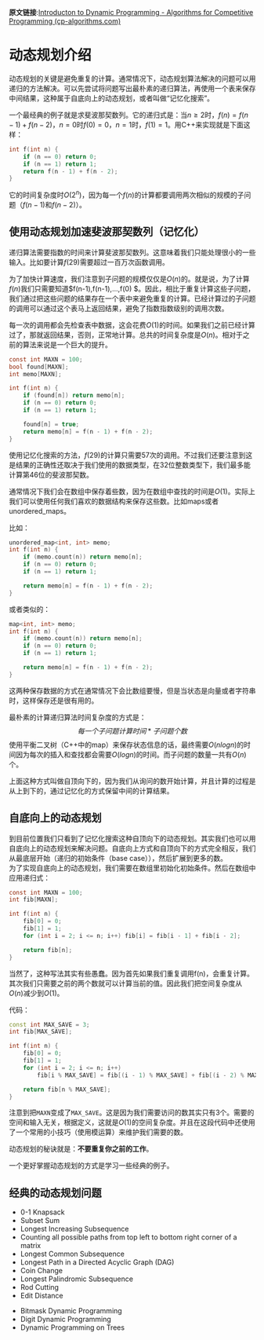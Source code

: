 **原文链接**:[Introducton to Dynamic Programming - Algorithms for Competitive Programming (cp-algorithms.com)](https://cp-algorithms.com/dynamic_programming/intro-to-dp.html)


# 动态规划介绍

动态规划的关键是避免重复的计算。通常情况下，动态规划算法解决的问题可以用递归的方法解决。可以先尝试将问题写出最朴素的递归算法，再使用一个表来保存中间结果，这种属于自底向上的动态规划，或者叫做“记忆化搜索”。

一个最经典的例子就是求斐波那契数列。它的递归式是：当$n \geq 2$时，$f(n) = f(n - 1) + f(n - 2)$，$n = 0$时$f(0) = 0$，$n = 1$时，$f(1) = 1$。用C++来实现就是下面这样：

```c
int f(int n) {
    if (n == 0) return 0;
    if (n == 1) return 1;
    return f(n - 1) + f(n - 2);
}
```

它的时间复杂度时$O(2^n)$，因为每一个$f(n)$的计算都要调用两次相似的规模的子问题（$f(n-1)$和$f(n-2)$）。

## 使用动态规划加速斐波那契数列（记忆化）

递归算法需要指数的时间来计算斐波那契数列。这意味着我们只能处理很小的一些输入。比如要计算$f(29)$需要超过一百万次函数调用。

为了加快计算速度，我们注意到子问题的规模仅仅是$O(n)$的。就是说，为了计算$f(n)$我们只需要知道$f(n-1),f(n-1),...,f(0) $。因此，相比于重复计算这些子问题，我们通过把这些问题的结果存在一个表中来避免重复的计算。已经计算过的子问题的调用可以通过这个表马上返回结果，避免了指数指数级别的调用次数。

每一次的调用都会先检查表中数据，这会花费$O(1)$的时间。如果我们之前已经计算过了，那就返回结果，否则，正常地计算。总共的时间复杂度是$O(n)$。相对于之前的算法来说是一个巨大的提升。

```c
const int MAXN = 100;
bool found[MAXN];
int memo[MAXN];

int f(int n) {
    if (found[n]) return memo[n];
    if (n == 0) return 0;
    if (n == 1) return 1;

    found[n] = true;
    return memo[n] = f(n - 1) + f(n - 2);
}
```

使用记忆化搜索的方法，$f(29)$的计算只需要57次的调用。不过我们还要注意到这是结果的正确性还取决于我们使用的数据类型，在32位整数类型下，我们最多能计算第46位的斐波那契数。

通常情况下我们会在数组中保存着些数，因为在数组中查找的时间是$O(1)$。实际上我们可以使用任何我们喜欢的数据结构来保存这些数。比如maps或者unordered_maps。

比如：

```c
unordered_map<int, int> memo;
int f(int n) {
    if (memo.count(n)) return memo[n];
    if (n == 0) return 0;
    if (n == 1) return 1;

    return memo[n] = f(n - 1) + f(n - 2);
}
```

或者类似的：

```c
map<int, int> memo;
int f(int n) {
    if (memo.count(n)) return memo[n];
    if (n == 0) return 0;
    if (n == 1) return 1;

    return memo[n] = f(n - 1) + f(n - 2);
}
```

这两种保存数据的方式在通常情况下会比数组要慢，但是当状态是向量或者字符串时，这样保存还是很有用的。

最朴素的计算递归算法时间复杂度的方式是：
$$
每一个子问题计算时间 * 子问题个数
$$
使用平衡二叉树（C++中的map）来保存状态信息的话，最终需要$O(nlogn)$的时间因为每次的插入和查找都会需要$O(logn)$的时间。而子问题的数量一共有$O(n)$个。

上面这种方式叫做自顶向下的，因为我们从询问的数开始计算，并且计算的过程是从上到下的，通过记忆化的方式保留中间的计算结果。

## 自底向上的动态规划

到目前位置我们只看到了记忆化搜索这种自顶向下的动态规划。其实我们也可以用自底向上的动态规划来解决问题。自底向上方式和自顶向下的方式完全相反，我们从最底层开始（递归的初始条件（base case）），然后扩展到更多的数。\
为了实现自底向上的动态规划，我们需要在数组里初始化初始条件。然后在数组中应用递归式：

```c
const int MAXN = 100;
int fib[MAXN];

int f(int n) {
    fib[0] = 0;
    fib[1] = 1;
    for (int i = 2; i <= n; i++) fib[i] = fib[i - 1] + fib[i - 2];

    return fib[n];
}
```

当然了，这种写法其实有些愚蠢。因为首先如果我们重复调用f(n)，会重复计算。其次我们只需要之前的两个数就可以计算当前的值。因此我们把空间复杂度从$O(n)$减少到$O(1)$。

代码：


```c++
const int MAX_SAVE = 3;
int fib[MAX_SAVE];

int f(int n) {
    fib[0] = 0;
    fib[1] = 1;
    for (int i = 2; i <= n; i++)
        fib[i % MAX_SAVE] = fib[(i - 1) % MAX_SAVE] + fib[(i - 2) % MAX_SAVE];

    return fib[n % MAX_SAVE];
}
```

注意到把`MAXN`变成了`MAX_SAVE`。这是因为我们需要访问的数其实只有3个。需要的空间和输入无关，根据定义，这就是$O(1)$的空间复杂度。并且在这段代码中还使用了一个常用的小技巧（使用模运算）来维护我们需要的数。

动态规划的秘诀就是：**不要重复你之前的工作**。

一个更好掌握动态规划的方式是学习一些经典的例子。

## 经典的动态规划问题

* 0-1 Knapsack
* Subset Sum
* Longest Increasing Subsequence
* Counting all possible paths from top left to bottom right corner of a matrix
* Longest Common Subsequence
* Longest Path in a Directed Acyclic Graph (DAG)
* Coin Change
* Longest Palindromic Subsequence
* Rod Cutting
* Edit Distance
- Bitmask Dynamic Programming
- Digit Dynamic Programming
- Dynamic Programming on Trees